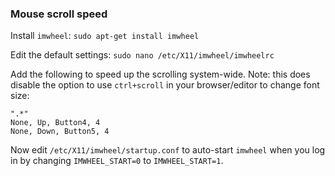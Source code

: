 ### Mouse scroll speed ###

Install `imwheel`: `sudo apt-get install imwheel`

Edit the default settings: `sudo nano /etc/X11/imwheel/imwheelrc`

Add the following to speed up the scrolling system-wide. Note: this does disable the option to use `ctrl+scroll` in your browser/editor to change font size:

    ".*"
    None, Up, Button4, 4
    None, Down, Button5, 4

Now edit `/etc/X11/imwheel/startup.conf` to auto-start `imwheel` when you log in by changing `IMWHEEL_START=0` to `IMWHEEL_START=1`.
